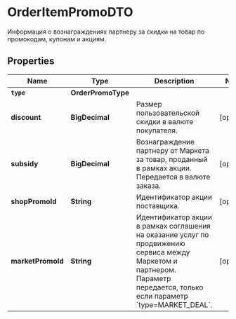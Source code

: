 

# OrderItemPromoDTO

Информация о вознаграждениях партнеру за скидки на товар по промокодам, купонам и акциям.

## Properties

Name | Type | Description | Notes
------------ | ------------- | ------------- | -------------
**`type`** | **OrderPromoType** |  | 
**discount** | **BigDecimal** | Размер пользовательской скидки в валюте покупателя.  |  [optional]
**subsidy** | **BigDecimal** | Вознаграждение партнеру от Маркета за товар, проданный в рамках акции.  Передается в валюте заказа.  |  [optional]
**shopPromoId** | **String** | Идентификатор акции поставщика.  |  [optional]
**marketPromoId** | **String** | Идентификатор акции в рамках соглашения на оказание услуг по продвижению сервиса между Маркетом и партнером.  Параметр передается, только если параметр &#x60;type&#x3D;MARKET_DEAL&#x60;.  |  [optional]



